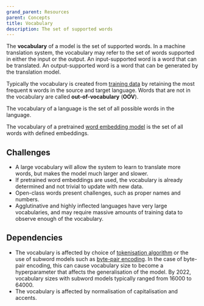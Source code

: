 ```yaml
---
grand_parent: Resources
parent: Concepts
title: Vocabulary
description: The set of supported words
---
```


The **vocabulary** of a model is the set of supported words.
In a machine translation system, the vocabulary may refer to the set of words supported in either the input or the output.
An input-supported word is a word that can be translated.
An output-supported word is a word that can be generated by the translation model.

Typically the vocabulary is created from [training data](/customisation/training-data.md) by retaining the most frequent `N` words in the source and target language.
Words that are not in the vocabulary are called **out-of-vocabulary** (**OOV**).

The vocabulary of a language is the set of all possible words in the language.

The vocabulary of a pretrained [word embedding model](/concepts/word-embeddings.md) is the set of all words with defined embeddings.

## Challenges

- A large vocabulary will allow the system to learn to translate more words, but makes the model much larger and slower.
- If pretrained word embeddings are used, the vocabulary is already determined and not trivial to update with new data.
- Open-class words present challenges, such as proper names and numbers.
- Agglutinative and highly inflected languages have very large vocabularies, and may require massive amounts of training data to observe enough of the vocabulary.

## Dependencies

- The vocabulary is affected by choice of [tokenisation algorithm](/customisation/tokenisation.md) or the use of subword models such as [byte-pair encoding](/approaches/byte-pair-encoding.md). In the case of byte-pair encoding, this can cause vocabulary size to become a hyperparameter that affects the generalisation of the model. By 2022, vocabulary sizes with subword models typically ranged from 16000 to 64000.
- The vocabulary is affected by normalisation of capitalisation and accents.
